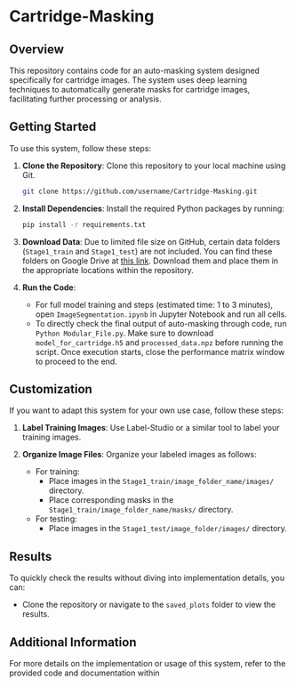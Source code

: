 # Cartridge-Masking

## Overview

This repository contains code for an auto-masking system designed specifically for cartridge images. The system uses deep learning techniques to automatically generate masks for cartridge images, facilitating further processing or analysis.

## Getting Started

To use this system, follow these steps:

1. **Clone the Repository**: Clone this repository to your local machine using Git.

    ```bash
    git clone https://github.com/username/Cartridge-Masking.git
    ```

2. **Install Dependencies**: Install the required Python packages by running:

    ```bash
    pip install -r requirements.txt
    ```

3. **Download Data**: Due to limited file size on GitHub, certain data folders (`Stage1_train` and `Stage1_test`) are not included. You can find these folders on Google Drive at [this link](https://drive.google.com/drive/folders/1E5vm-jyJsukBBDQ2-2hMdVGdMDfQyUEb?usp=drive_link). Download them and place them in the appropriate locations within the repository.

4. **Run the Code**:
   - For full model training and steps (estimated time: 1 to 3 minutes), open `ImageSegmentation.ipynb` in Jupyter Notebook and run all cells.
   - To directly check the final output of auto-masking through code, run `Python Modular_File.py`. Make sure to download `model_for_cartridge.h5` and `processed_data.npz` before running the script. Once execution starts, close the performance matrix window to proceed to the end.

## Customization

If you want to adapt this system for your own use case, follow these steps:

1. **Label Training Images**: Use Label-Studio or a similar tool to label your training images.

2. **Organize Image Files**: Organize your labeled images as follows:
   - For training:
     - Place images in the `Stage1_train/image_folder_name/images/` directory.
     - Place corresponding masks in the `Stage1_train/image_folder_name/masks/` directory.
   - For testing:
     - Place images in the `Stage1_test/image_folder/images/` directory.

## Results

To quickly check the results without diving into implementation details, you can:
- Clone the repository or navigate to the `saved_plots` folder to view the results.

## Additional Information

For more details on the implementation or usage of this system, refer to the provided code and documentation within
